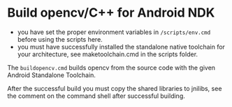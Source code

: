 Build opencv/C++ for Android NDK
================================


* you have set the proper environment variables in ```/scripts/env.cmd``` before using the scripts here.
* you must have successfully installed the standalone native toolchain for your architecture, see maketoolchain.cmd in the scripts folder.

The ```buildopencv.cmd``` builds opencv from the source code with the given
Android Standalone Toolchain.


After the successful build you must copy the shared libraries to jnilibs, see 
the comment on the command shell after successful building.


